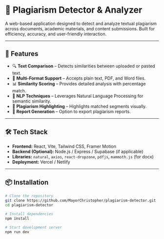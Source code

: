 # 🧠 Plagiarism Detector & Analyzer

A web-based application designed to detect and analyze textual plagiarism across documents, academic materials, and content submissions. Built for efficiency, accuracy, and user-friendly interaction.

---

## 🚀 Features

- 🔍 **Text Comparison** – Detects similarities between uploaded or pasted text.
- 📄 **Multi-Format Support** – Accepts plain text, PDF, and Word files.
- 📊 **Similarity Scoring** – Provides detailed analysis with percentage match.
- 🧠 **NLP Techniques** – Leverages Natural Language Processing for semantic similarity.
- 🧼 **Plagiarism Highlighting** – Highlights matched segments visually.
- 🧾 **Report Generation** – Option to export plagiarism reports.

---

## 🛠️ Tech Stack

- **Frontend:** React, Vite, Tailwind CSS, Framer Motion
- **Backend (Optional):** Node.js / Express / Supabase (if applicable)
- **Libraries:** `natural`, `axios`, `react-dropzone`, `pdfjs`, `mammoth.js` (for docx)
- **Deployment:** Vercel / Netlify

---

## 📦 Installation

```bash
# Clone the repository
git clone https://github.com/MayorChristopher/plagiarism-detector.git
cd plagiarism-detector

# Install dependencies
npm install

# Start development server
npm run dev
